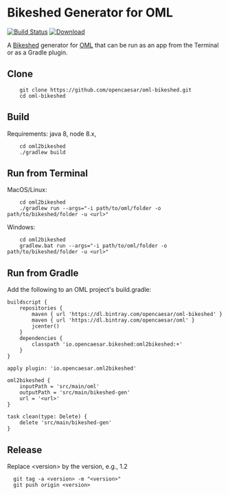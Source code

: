 # Bikeshed Generator for OML

[![Build Status](https://travis-ci.org/opencaesar/oml-bikeshed.svg?branch=master)](https://travis-ci.org/opencaesar/oml-bikeshed)
[ ![Download](https://api.bintray.com/packages/opencaesar/oml-bikeshed/oml2bikeshed/images/download.svg) ](https://bintray.com/opencaesar/oml-bikeshed/oml2bikeshed/_latestVersion)

A [Bikeshed](https://github.com/tabatkins/bikeshed) generator for [OML](https://opencaesar.github.io/oml) that can be run as an app from the Terminal or as a Gradle plugin.

## Clone
```
    git clone https://github.com/opencaesar/oml-bikeshed.git
    cd oml-bikeshed
```
      
## Build
Requirements: java 8, node 8.x, 
```
    cd oml2bikeshed
    ./gradlew build
```

## Run from Terminal

MacOS/Linux:
```
    cd oml2bikeshed
    ./gradlew run --args="-i path/to/oml/folder -o path/to/bikeshed/folder -u <url>"
```
Windows:
```
    cd oml2bikeshed
    gradlew.bat run --args="-i path/to/oml/folder -o path/to/bikeshed/folder -u <url>"
```

## Run from Gradle

Add the following to an OML project's build.gradle:
```
buildscript {
	repositories {
		maven { url 'https://dl.bintray.com/opencaesar/oml-bikeshed' }
		maven { url 'https://dl.bintray.com/opencaesar/oml' }
		jcenter()
	}
	dependencies {
		classpath 'io.opencaesar.bikeshed:oml2bikeshed:+'
	}
}

apply plugin: 'io.opencaesar.oml2bikeshed'

oml2bikeshed {
	inputPath = 'src/main/oml'
	outputPath = 'src/main/bikeshed-gen'
	url = '<url>'
}

task clean(type: Delete) {
	delete 'src/main/bikeshed-gen'
}
```

## Release

Replace \<version\> by the version, e.g., 1.2
```
  git tag -a <version> -m "<version>"
  git push origin <version>
```

